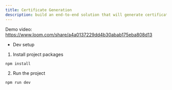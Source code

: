 ```yaml
---
title: Certificate Generation
description: build an end-to-end solution that will generate certificates on demand.
---
```




Demo video:
https://www.loom.com/share/a4a0137229dd4b30abab175eba808d13



- Dev setup
1. Install project packages
```
npm install
```
2. Run the project
```
npm run dev
```







